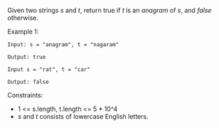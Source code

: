 Given two strings *s* and *t*, return true if *t* is an *anagram* of *s*, and *false* otherwise.

Example 1:

```
Input: s = "anagram", t = "nagaram"

Output: true
```

```
Input s = "rat", t = "car"

Output: false
```

Constraints:
- 1 <= s.length, t.length <= 5 * 10^4
- *s* and *t* consists of lowercase English letters.